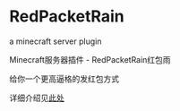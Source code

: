 # RedPacketRain
a minecraft server plugin

Minecraft服务器插件 - RedPacketRain红包雨

给你一个更高逼格的发红包方式

详细介绍见[此处](http://www.mcbbs.net/thread-597548-1-1.html)
